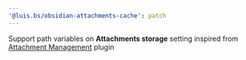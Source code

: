 ```yaml
---
'@luis.bs/obsidian-attachments-cache': patch
---
```


Support path variables on **Attachments storage** setting inspired from [Attachment Management](https://github.com/trganda/obsidian-attachment-management) plugin
